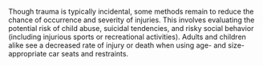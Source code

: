 Though trauma is typically incidental, some methods remain to reduce the chance of occurrence and severity of injuries. This involves evaluating the potential risk of child abuse, suicidal tendencies, and risky social behavior (including injurious sports or recreational activities). Adults and children alike see a decreased rate of injury or death when using age- and size-appropriate car seats and restraints.
